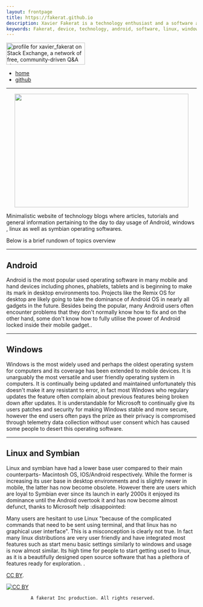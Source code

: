 ```yaml
---
layout: frontpage
title: https://fakerat.github.io
description: Xavier Fakerat is a technology enthusiast and a software analyst. He is been mainly motivated by need to share technological information to the whole world by any means possible. Technology is the future of the our world hence the need for poeple to know how it works and use it for the good of the world and of future generations.
keywords: Fakerat, device, technology, android, software, linux, windows
---
```


<a href="https://stackexchange.com/users/10230328/xavier-fakerat"><img src="https://stackexchange.com/users/flair/10230328.png" width="208" height="58" alt="profile for xavier_fakerat on Stack Exchange, a network of free, community-driven Q&amp;A sites" title="profile for xavier_fakerat on Stack Exchange, a network of free, community-driven Q&amp;A sites" /></a>


<div class="navbar">
  <div class="navbar-inner">
      <ul class="nav">
          <li><a href="https://fakerat.github.io">home</a></li>
          <li><a href="https://github.com/fakerat">github</a></li>
      </ul>
  </div>
</div>

  ---


  <p align="center">
  <img width="460" height="300" src="https://i.stack.imgur.com/xqGvr.png/460/300">
</p>

  Minimalistic website of technology blogs where articles, tutorials and general information pertaining to the day to day usage of Android, windows , linux as well as symbian operating softwares.

  <p>Below is a brief rundown of topics overview</p>
  <hr class="minor" />

  <h2>Android</h2>
  <p>Android is the most popular used operating software in many mobile and hand devices including phones, phablets, tablets and is beginning to make its mark in desktop environments too. Projects like the Remix OS for desktop are  likely going to take the dominance of Android OS in nearly all gadgets in the future. Besides being the popular, many Android users often encounter problems that they don't normally know how to fix and on the other hand, some don't know how to fully utilise the power of Android locked inside their mobile gadget..</p>


  <hr class="minor" />

  <h2>Windows</h2>
  <p>Windows is the most widely used and perhaps the oldest operating system for computers and its coverage has been extended to mobile devices. It is unarguably the most versatile and user  friendly operating system in computers. It is continually being updated and maintained unfortunately this doesn't make it any resistant to error, in fact most Windows who regulary updates the feature often complain about previous features being broken down after updates. It is understandable for Microsoft to continually give its users patches and security for making Windows stable and more secure, however the end users often pays the prize as their privacy is compromised through telemetry data collection without user consent which has caused some people to desert this operating software.  </p>


  <hr class="minor" />

  <h2>Linux and Symbian</h2>
  <p>Linux and symbian have had a lower base user compared to their main counterparts- Macintosh OS, IOS/Android respectively. While the former is increasing its user base in desktop environments and is slightly newer in mobile, the latter has now become obsolete. However there are users which are loyal to Symbian ever since its launch in early 2000s it enjoyed its dominance until the Android overtook it and has now become almost defunct, thanks to Microsoft help :disappointed: </p>
  <p>Many users are hesitant to use Linux "because of the complicated commands that need to be sent using terminal, and that linux has no graphical user interface". This is a misconception is clearly not true. In fact many linux distributions are very user friendly and have integrated most features such as start menu basic settings similarly to windows and usage is now almost similar. Its high time for people to start getting used to linux, as it is a beautifully designed open source software that has a plethora of features ready for exploration. .</p>




  <!-- Footer -->

  [CC BY](https://creativecommons.org/licenses/by/3.0/).

  [![CC BY](https://i.creativecommons.org/l/by/3.0/88x31.png)](https://creativecommons.org/licenses/by/3.0/)


			 A fakerat Inc production. All rights reserved.
